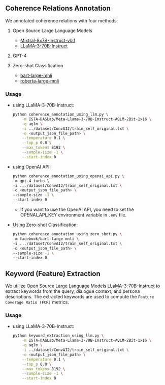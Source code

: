 ## Coherence Relations Annotation

We annotated coherence relations with four methods:
1. Open Source Large Language Models
    * [Mixtral-8x7B-Instruct-v0.1](https://huggingface.co/mistralai/Mixtral-8x7B-Instruct-v0.1)
    * [LLaMA-3-70B-Instruct](https://huggingface.co/ISTA-DASLab/Meta-Llama-3-70B-Instruct-AQLM-2Bit-1x16)

2. GPT-4

3. Zero-shot Classification
    * [bart-large-mnli](https://huggingface.co/facebook/bart-large-mnli)
    * [roberta-large-mnli](https://huggingface.co/FacebookAI/roberta-large-mnli)

### Usage
* using LLaMA-3-70B-Instruct:
    ```bash
    python coherence_annotation_using_llm.py \
        -m ISTA-DASLab/Meta-Llama-3-70B-Instruct-AQLM-2Bit-1x16 \
        -q aqlm \
        -i ../dataset/ConvAI2/train_self_original.txt \
        -o <output_json_file_path> \
        --temperature 0.1 \
        --top_p 0.8 \
        --max_tokens 8192 \
        --sample-size -1 \
        --start-index 0
    ```

* using OpenAI API:
    ```bash
    python coherence_annotation_using_openai_api.py \
    -m gpt-4-turbo \
    -i .../dataset/ConvAI2/train_self_original.txt \
    -o <output_json_file_path> \
    --sample-size -1 \
    --start-index 0
    ```
    * If you want to use the OpenAI API, you need to set the OPENAI_API_KEY environment variable in `.env` file.

* Using Zero-shot Classification:
    ```bash
    python coherence_annotation_using_zero_shot.py \
    -m facebook/bart-large-mnli \
    -i .../dataset/ConvAI2/train_self_original.txt \
    -o <output_json_file_path> \
    --sample-size -1 \
    --start-index 0
    ```

## Keyword (Feature) Extraction
We utilize Open Source Large Language Models [LLaMA-3-70B-Instruct](https://huggingface.co/ISTA-DASLab/Meta-Llama-3-70B-Instruct-AQLM-2Bit-1x16) to extract keywords from the query, dialogue context, and persona descriptions. The extracted keywords are used to compute the `Feature Coverage Ratio (FCR)` metrics.

### Usage
* using LLaMA-3-70B-Instruct:
    ```bash
    python keyword_extraction_using_llm.py \
        -m ISTA-DASLab/Meta-Llama-3-70B-Instruct-AQLM-2Bit-1x16 \
        -q aqlm \
        -i ../dataset/ConvAI2/train_self_original.txt \
        -o <output_json_file_path> \
        --temperature 0.1 \
        --top_p 0.8 \
        --max_tokens 8192 \
        --sample-size -1 \
        --start-index 0
    ```